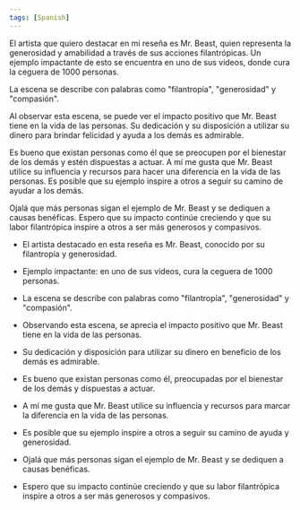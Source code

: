 ```yaml
---
tags: [Spanish]
---
```

El artista que quiero destacar en mi reseña es Mr. Beast, quien representa la generosidad y amabilidad a través de sus acciones filantrópicas. Un ejemplo impactante de esto se encuentra en uno de sus videos, donde cura la ceguera de 1000 personas.

La escena se describe con palabras como "filantropía", "generosidad" y "compasión".

Al observar esta escena, se puede ver el impacto positivo que Mr. Beast tiene en la vida de las personas. Su dedicación y su disposición a utilizar su dinero para brindar felicidad y ayuda a los demás es admirable.

Es bueno que existan personas como él que se preocupen por el bienestar de los demás y estén dispuestas a actuar. A mí me gusta que Mr. Beast utilice su influencia y recursos para hacer una diferencia en la vida de las personas. Es posible que su ejemplo inspire a otros a seguir su camino de ayudar a los demás.

Ojalá que más personas sigan el ejemplo de Mr. Beast y se dediquen a causas benéficas. Espero que su impacto continúe creciendo y que su labor filantrópica inspire a otros a ser más generosos y compasivos.

-   El artista destacado en esta reseña es Mr. Beast, conocido por su filantropía y generosidad.
    
-   Ejemplo impactante: en uno de sus videos, cura la ceguera de 1000 personas.
    
-   La escena se describe con palabras como "filantropía", "generosidad" y "compasión".
    
-   Observando esta escena, se aprecia el impacto positivo que Mr. Beast tiene en la vida de las personas.
    
-   Su dedicación y disposición para utilizar su dinero en beneficio de los demás es admirable.
    
-   Es bueno que existan personas como él, preocupadas por el bienestar de los demás y dispuestas a actuar.
    
-   A mí me gusta que Mr. Beast utilice su influencia y recursos para marcar la diferencia en la vida de las personas.
    
-   Es posible que su ejemplo inspire a otros a seguir su camino de ayuda y generosidad.
    
-   Ojalá que más personas sigan el ejemplo de Mr. Beast y se dediquen a causas benéficas.
    
-   Espero que su impacto continúe creciendo y que su labor filantrópica inspire a otros a ser más generosos y compasivos.